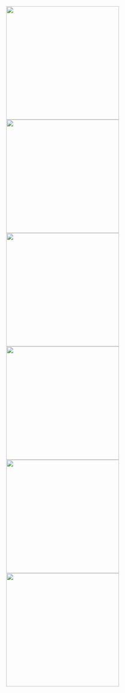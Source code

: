 <img src="https://github.com/user-attachments/assets/34354f13-a8d8-4646-a9ba-1d8664e4cb70" width=300px />
<img src="https://github.com/user-attachments/assets/df802d10-db31-4cfb-9d7f-4ebcc51d7dee" width=300px />
<img src="https://github.com/user-attachments/assets/18da0e40-33d6-438a-bc75-dae841f273f0" width=300px />
<img src="https://github.com/user-attachments/assets/1eb2f24f-2d00-4e03-a62a-b434ae1b718d" width=300px />
<img src="(https://github.com/user-attachments/assets/4436d211-8618-469c-91ea-92c625825707" width=300px />
<img src="https://github.com/user-attachments/assets/d6a85824-a7c6-4a71-a042-84d7928ee4fd" width=300px />
